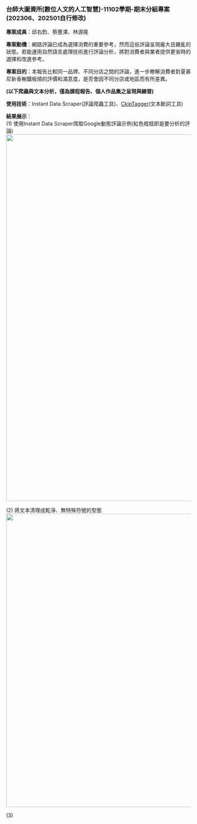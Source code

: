 ### 台師大圖資所[數位人文的人工智慧]-11102學期-期末分組專案(202306、202501自行修改)

**專案成員**：邱右鈞、蔡豐澤、林源隆  

**專案動機**：網路評論已成為選擇消費的重要參考，然而這些評論呈現龐大且雜亂的狀態。若能運用自然語言處理技術進行評論分析，將對消費者與業者提供更省時的選擇和改進參考。  

**專案目的**：本報告比較同一品牌、不同分店之間的評論，進一步瞭解消費者對夏慕尼新香榭鐵板燒的評價和滿意度，是否會因不同分店或地區而有所差異。  

**(以下爬蟲與文本分析，僅為課程報告、個人作品集之呈現與練習)**

**使用技術**：Instant Data Scraper(評論爬蟲工具)、[CkipTagger](https://github.com/ckiplab/ckiptagger?tab=readme-ov-file "link")(文本斷詞工具)  

**結果展示**：  
(1) 使用Instant Data Scraper爬取Google動態評論示例(紅色框框即是要分析的評論)  
<img src="https://github.com/user-attachments/assets/0822836d-33cb-409b-b0ab-c21ac57e3642" width="1000" />  

(2) 將文本清理成乾淨、無特殊符號的型態
<img src="https://github.com/user-attachments/assets/c65dd5a8-b270-4a27-9e0b-ac429c3545ee" width="800" />  

(3)
